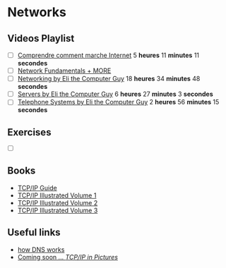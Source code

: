 # Networks

## Videos Playlist
- [ ] [Comprendre comment marche Internet](https://www.youtube.com/playlist?list=PL2972E0D013FE7DE7) 5 **heures** 11 **minutes** 11 **secondes**
- [ ] [Network Fundamentals + MORE](https://www.youtube.com/playlist?list=PLrFtH050YOyEChYKJsejtq5DV_es0Jl6b)
- [ ] [Networking by Eli the Computer Guy](https://www.youtube.com/playlist?list=PLF360ED1082F6F2A5) 18  **heures** 34  **minutes** 48  **secondes**
- [ ] [Servers by Eli the Computer Guy](https://www.youtube.com/playlist?list=PLC71D7CFB6AF935E6) 6  **heures** 27  **minutes** 3  **secondes**
- [ ] [Telephone Systems  by Eli the Computer Guy](https://www.youtube.com/playlist?list=PL08C86258934DD006) 2  **heures** 56  **minutes** 15  **secondes**

## Exercises
- [ ] []()


## Books
- [TCP/IP Guide](http://index-of.es/Magazines/hakin9/books/No.Starch.TCP.IP.Guide.Oct.2005.pdf)
- [TCP/IP Illustrated Volume 1](http://www.r-5.org/files/books/computers/internals/net/Richard_Stevens-TCP-IP_Illustrated-EN.pdf)
- [TCP/IP Illustrated Volume 2](https://leaksource.files.wordpress.com/2014/08/tcp_ip-illustrated-vol-2.pdf)
- [TCP/IP Illustrated Volume 3](https://leaksource.files.wordpress.com/2014/08/tcp_ip-illustrated-vol-3.pdf)
 

## Useful links

- [how DNS works](https://howdns.works)
- [Coming soon ... *TCP/IP in Pictures*](https://nostarch.com/tcpipinpictures)

